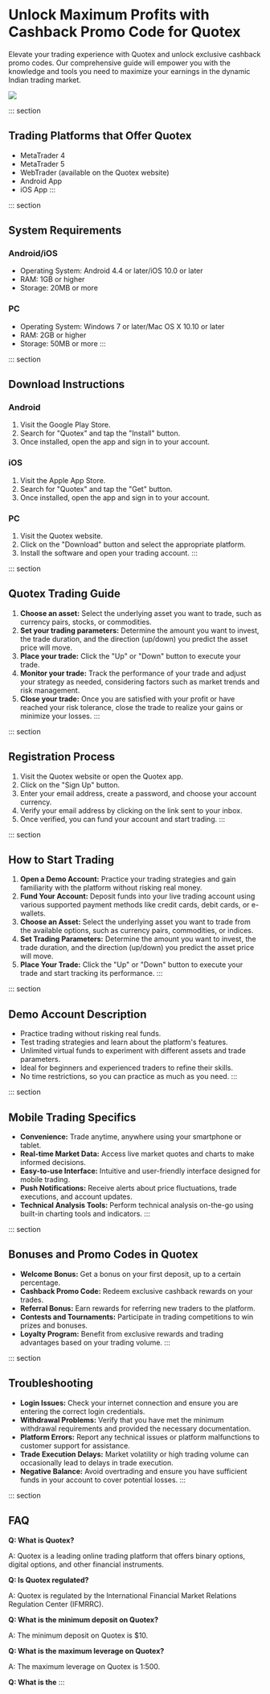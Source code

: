 

# Unlock Maximum Profits with Cashback Promo Code for Quotex

Elevate your trading experience with Quotex and unlock exclusive
cashback promo codes. Our comprehensive guide will empower you with the
knowledge and tools you need to maximize your earnings in the dynamic
Indian trading market.

[![](https://static.quotex.io/files/4_en/300_250.jpg)](https://traff.sbs/brokerqxlid)




::: section
## Trading Platforms that Offer Quotex

-   MetaTrader 4
-   MetaTrader 5
-   WebTrader (available on the Quotex website)
-   Android App
-   iOS App
:::

::: section
## System Requirements

### Android/iOS

-   Operating System: Android 4.4 or later/iOS 10.0 or later
-   RAM: 1GB or higher
-   Storage: 20MB or more

### PC

-   Operating System: Windows 7 or later/Mac OS X 10.10 or later
-   RAM: 2GB or higher
-   Storage: 50MB or more
:::

::: section
## Download Instructions

### Android

1.  Visit the Google Play Store.
2.  Search for "Quotex" and tap the "Install" button.
3.  Once installed, open the app and sign in to your account.

### iOS

1.  Visit the Apple App Store.
2.  Search for "Quotex" and tap the "Get" button.
3.  Once installed, open the app and sign in to your account.

### PC

1.  Visit the Quotex website.
2.  Click on the "Download" button and select the appropriate
    platform.
3.  Install the software and open your trading account.
:::

::: section
## Quotex Trading Guide

1.  **Choose an asset:** Select the underlying asset you want to trade,
    such as currency pairs, stocks, or commodities.
2.  **Set your trading parameters:** Determine the amount you want to
    invest, the trade duration, and the direction (up/down) you predict
    the asset price will move.
3.  **Place your trade:** Click the "Up" or "Down" button to
    execute your trade.
4.  **Monitor your trade:** Track the performance of your trade and
    adjust your strategy as needed, considering factors such as market
    trends and risk management.
5.  **Close your trade:** Once you are satisfied with your profit or
    have reached your risk tolerance, close the trade to realize your
    gains or minimize your losses.
:::

::: section
## Registration Process

1.  Visit the Quotex website or open the Quotex app.
2.  Click on the "Sign Up" button.
3.  Enter your email address, create a password, and choose your account
    currency.
4.  Verify your email address by clicking on the link sent to your
    inbox.
5.  Once verified, you can fund your account and start trading.
:::

::: section
## How to Start Trading

1.  **Open a Demo Account:** Practice your trading strategies and gain
    familiarity with the platform without risking real money.
2.  **Fund Your Account:** Deposit funds into your live trading account
    using various supported payment methods like credit cards, debit
    cards, or e-wallets.
3.  **Choose an Asset:** Select the underlying asset you want to trade
    from the available options, such as currency pairs, commodities, or
    indices.
4.  **Set Trading Parameters:** Determine the amount you want to invest,
    the trade duration, and the direction (up/down) you predict the
    asset price will move.
5.  **Place Your Trade:** Click the "Up" or "Down" button to
    execute your trade and start tracking its performance.
:::

::: section
## Demo Account Description

-   Practice trading without risking real funds.
-   Test trading strategies and learn about the platform\'s features.
-   Unlimited virtual funds to experiment with different assets and
    trade parameters.
-   Ideal for beginners and experienced traders to refine their skills.
-   No time restrictions, so you can practice as much as you need.
:::

::: section
## Mobile Trading Specifics

-   **Convenience:** Trade anytime, anywhere using your smartphone or
    tablet.
-   **Real-time Market Data:** Access live market quotes and charts to
    make informed decisions.
-   **Easy-to-use Interface:** Intuitive and user-friendly interface
    designed for mobile trading.
-   **Push Notifications:** Receive alerts about price fluctuations,
    trade executions, and account updates.
-   **Technical Analysis Tools:** Perform technical analysis on-the-go
    using built-in charting tools and indicators.
:::

::: section
## Bonuses and Promo Codes in Quotex

-   **Welcome Bonus:** Get a bonus on your first deposit, up to a
    certain percentage.
-   **Cashback Promo Code:** Redeem exclusive cashback rewards on your
    trades.
-   **Referral Bonus:** Earn rewards for referring new traders to the
    platform.
-   **Contests and Tournaments:** Participate in trading competitions to
    win prizes and bonuses.
-   **Loyalty Program:** Benefit from exclusive rewards and trading
    advantages based on your trading volume.
:::

::: section
## Troubleshooting

-   **Login Issues:** Check your internet connection and ensure you are
    entering the correct login credentials.
-   **Withdrawal Problems:** Verify that you have met the minimum
    withdrawal requirements and provided the necessary documentation.
-   **Platform Errors:** Report any technical issues or platform
    malfunctions to customer support for assistance.
-   **Trade Execution Delays:** Market volatility or high trading volume
    can occasionally lead to delays in trade execution.
-   **Negative Balance:** Avoid overtrading and ensure you have
    sufficient funds in your account to cover potential losses.
:::

::: section
## FAQ

**Q: What is Quotex?**

A: Quotex is a leading online trading platform that offers binary
options, digital options, and other financial instruments.

**Q: Is Quotex regulated?**

A: Quotex is regulated by the International Financial Market Relations
Regulation Center (IFMRRC).

**Q: What is the minimum deposit on Quotex?**

A: The minimum deposit on Quotex is \$10.

**Q: What is the maximum leverage on Quotex?**

A: The maximum leverage on Quotex is 1:500.

**Q: What is the**
:::

